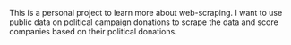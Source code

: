 This is a personal project to learn more about web-scraping. I want to use public data on political campaign donations to scrape the data and score companies based on their political donations.

